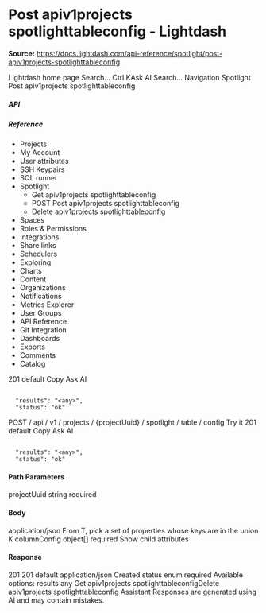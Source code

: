 # Post apiv1projects spotlighttableconfig - Lightdash

**Source:** https://docs.lightdash.com/api-reference/spotlight/post-apiv1projects-spotlighttableconfig

Lightdash home page
Search...
Ctrl KAsk AI
Search...
Navigation
Spotlight
Post apiv1projects spotlighttableconfig
##### API


##### Reference
  * Projects
  * My Account
  * User attributes
  * SSH Keypairs
  * SQL runner
  * Spotlight
    * Get apiv1projects spotlighttableconfig
    * POST
Post apiv1projects spotlighttableconfig
    * Delete apiv1projects spotlighttableconfig
  * Spaces
  * Roles & Permissions
  * Integrations
  * Share links
  * Schedulers
  * Exploring
  * Charts
  * Content
  * Organizations
  * Notifications
  * Metrics Explorer
  * User Groups
  * API Reference
  * Git Integration
  * Dashboards
  * Exports
  * Comments
  * Catalog


201
default
Copy
Ask AI
```

  "results": "<any>",
  "status": "ok"

```

POST
/
api
/
v1
/
projects
/
{projectUuid}
/
spotlight
/
table
/
config
Try it
201
default
Copy
Ask AI
```

  "results": "<any>",
  "status": "ok"

```

#### Path Parameters
projectUuid
string
required
#### Body
application/json
From T, pick a set of properties whose keys are in the union K
columnConfig
object[]
required
Show child attributes
#### Response
201
201 default
application/json
Created
status
enum<string>
required
Available options: 
results
any
Get apiv1projects spotlighttableconfigDelete apiv1projects spotlighttableconfig
Assistant
Responses are generated using AI and may contain mistakes.


